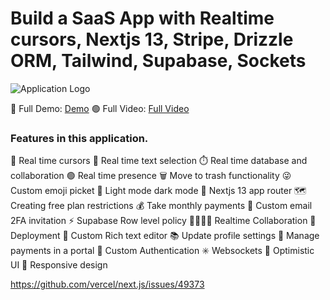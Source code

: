 # Build a SaaS App with Realtime cursors, Nextjs 13, Stripe, Drizzle ORM, Tailwind, Supabase, Sockets

![Application Logo](https://raw.githubusercontent.com/webprodigies/webprodigies-cypress/main/public/cover.png)

🔴 Full Demo: [Demo](https://insta.openinapp.co/v3tbe)
🟢 Full Video: [Full Video](https://youtu.be/A3l6YYkXzzg)

### Features in this application.

🤯 Real time cursors
📝 Real time text selection
⏱️ Real time database and collaboration 
🟢 Real time presence 
🗑️ Move to trash functionality
😜 Custom emoji picket 
🌙 Light mode dark mode
🚨 Nextjs 13 app router
🗺️ Creating free plan restrictions 
💰 Take monthly payments
📧 Custom email 2FA invitation 
⚡️ Supabase Row level policy
👨‍👨‍👧‍👦 Realtime Collaboration
👾 Deployment
🤑 Custom Rich text editor
📚 Update profile settings 
📍 Manage payments in a portal
🔐 Custom Authentication
✳️ Websockets 
📣 Optimistic UI
📱 Responsive design

https://github.com/vercel/next.js/issues/49373